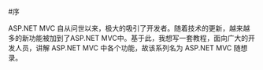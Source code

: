 #序

ASP.NET MVC 自从问世以来，极大的吸引了开发者。随着技术的更新，越来越多的新功能被加到了ASP.NET MVC中。基于此，我想写一套教程，面向广大的开发人员，讲解 ASP.NET MVC 中各个功能，故该系列名为 ASP.NET MVC 随想录。